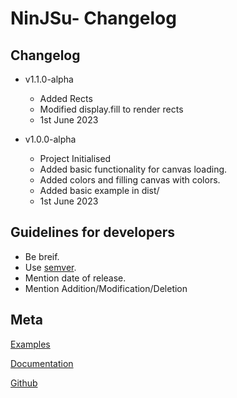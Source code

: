 # NinJSu- Changelog

## Changelog

- v1.1.0-alpha
  - Added Rects
  - Modified display.fill to render rects
  - 1st June 2023


- v1.0.0-alpha
  - Project Initialised
  - Added basic functionality for canvas loading.
  - Added colors and filling canvas with colors.
  - Added basic example in dist/
  - 1st June 2023

## Guidelines for developers

- Be breif.
- Use [semver](https://semver.org/).
- Mention date of release.
- Mention Addition/Modification/Deletion

## Meta

[Examples](./examples/)

[Documentation](./documentation)

[Github](https://github.com/dragsbruh/ninjsu)
